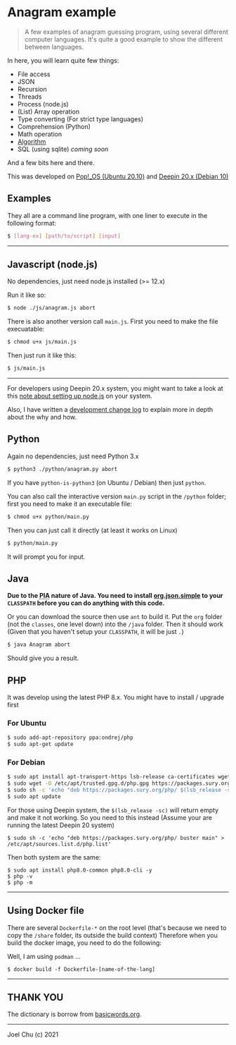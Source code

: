 # Anagram example

> A few examples of anagram guessing program, using several different computer languages.
It's quite a good example to show the different between languages.

In here, you will learn quite few things:

- File access
- JSON
- Recursion
- Threads
- Process (node.js)
- (List) Array operation
- Type converting (For strict type languages)
- Comprehension (Python)
- Math operation
- [Algorithm](./doc/algorithm.md)
- SQL (using sqlite) _coming soon_

And a few bits here and there.

This was developed on [Pop!_OS (Ubuntu 20.10)](https://pop.system76.com/)
and [Deepin 20.x (Debian 10)](https://www.deepin.org)

## Examples

They all are a command line program, with one liner to execute in the following format:

```sh
$ [lang-ex] [path/to/script] [input]
```

---

## Javascript (node.js)

No dependencies, just need node.js installed (>= 12.x)

Run it like so:

```sh
$ node ./js/anagram.js abort
```

There is also another version call `main.js`. First you need to make the file execuatable:

```sh
$ chmod u+x js/main.js
```

Then just run it like this:

```sh
$ js/main.js
```

---

For developers using Deepin 20.x system, you might want to take a look at this [note about setting up node.js](./doc/deepin-20.md) on your system.

Also, I have written a [development change log](./doc/changelog.md) to explain more in depth about the why and how.  

## Python

Again no dependencies, just need Python 3.x

```sh
$ python3 ./python/anagram.py abort
```

If you have `python-is-python3` (on Ubuntu / Debian) then just `python`.

You can also call the interactive version `main.py` script in the `/python` folder; first you need to make it an executable file:

```sh
$ chmod u+x python/main.py
```

Then you can just call it directly (at least it works on Linux)

```sh
$ python/main.py
```

It will prompt you for input.

## Java

**Due to the <abbr title="Pain in your a**">PIA</abbr> nature of Java. You need to install [org.json.simple](https://code.google.com/archive/p/json-simple/) to your `CLASSPATH` before you can do anything with this code.**

Or you can download the source then use `ant` to build it. Put the `org` folder (not the `classes`, one level down) into the `/java` folder. Then it should work (Given that you haven't setup your `CLASSPATH`, it will be just `.`)

```sh
$ java Anagram abort
```

Should give you a result.

## PHP

It was develop using the latest PHP 8.x. You might have to install / upgrade first

### For Ubuntu

```sh
$ sudo add-apt-repository ppa:ondrej/php
$ sudo apt-get update
```

### For Debian

```sh
$ sudo apt install apt-transport-https lsb-release ca-certificates wget -y
$ sudo wget -O /etc/apt/trusted.gpg.d/php.gpg https://packages.sury.org/php/apt.gpg
$ sudo sh -c 'echo "deb https://packages.sury.org/php/ $(lsb_release -sc) main" > /etc/apt/sources.list.d/php.list'
$ sudo apt update
```
For those using Deepin system, the `$(lsb_release -sc)` will return empty and make it not working.
So you need to this instead (Assume your are running the latest Deepin 20 system)

```shell script
$ sudo sh -c 'echo "deb https://packages.sury.org/php/ buster main" > /etc/apt/sources.list.d/php.list'
```

Then both system are the same:

```shell script
$ sudo apt install php8.0-common php8.0-cli -y
$ php -v
$ php -m
```

---

## Using Docker file

There are several `Dockerfile-*` on the root level (that's because we need to copy the `/share` folder, its outside the build context)
Therefore when you build the docker image, you need to do the following:

Well, I am using `podman` ...

```
$ docker build -f Dockerfile-[name-of-the-lang]
```

---

## THANK YOU

The dictionary is borrow from [basicwords.org](https://anagrams.basicwords.org).

---

Joel Chu (c) 2021
